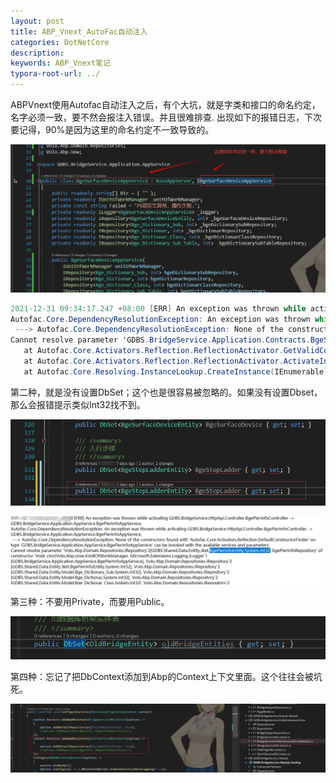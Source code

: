```yaml
---
layout: post
title: ABP_Vnext_AutoFac自动注入
categories: DotNetCore
description: 
keywords: ABP_Vnext笔记
typora-root-url: ../
---
```


ABPVnext使用Autofac自动注入之后，有个大坑，就是字类和接口的命名约定，名字必须一致，要不然会报注入错误。并且很难排查. 出现如下的报错日志，下次要记得，90%是因为这里的命名约定不一致导致的。

![image-20211231110925209](/images/posts/image-20211231110925209.png)

```c#
2021-12-31 09:34:17.247 +08:00 [ERR] An exception was thrown while activating GDBS.BridgeService.HttpApi.Controller.BgeSurfaceDeviceInfoController.
Autofac.Core.DependencyResolutionException: An exception was thrown while activating GDBS.BridgeService.HttpApi.Controller.BgeSurfaceDeviceInfoController.
 ---> Autofac.Core.DependencyResolutionException: None of the constructors found with 'Autofac.Core.Activators.Reflection.DefaultConstructorFinder' on type 'GDBS.BridgeService.HttpApi.Controller.BgeSurfaceDeviceInfoController' can be invoked with the available services and parameters:
Cannot resolve parameter 'GDBS.BridgeService.Application.Contracts.BgeSurfaceDeviceInfo.IBgeSurfaceDeviceAppService bgeSurfaceDeviceAppService' of constructor 'Void .ctor(GDBS.BridgeService.Application.Contracts.BgeSurfaceDeviceInfo.IBgeSurfaceDeviceAppService)'.
   at Autofac.Core.Activators.Reflection.ReflectionActivator.GetValidConstructorBindings(ConstructorInfo[] availableConstructors, IComponentContext context, IEnumerable`1 parameters)
   at Autofac.Core.Activators.Reflection.ReflectionActivator.ActivateInstance(IComponentContext context, IEnumerable`1 parameters)
   at Autofac.Core.Resolving.InstanceLookup.CreateInstance(IEnumerable`1 parameters)
```

第二种，就是没有设置DbSet；这个也是很容易被忽略的。如果没有设置Dbset，那么会报错提示类似Int32找不到。

![image-20211231170918313](/images/posts/image-20211231170918313.png)

![image-20211231171629493](/images/posts/image-20211231171629493.png)

第三种：不要用Private，而要用Public。

![image-20220427191836828](/images/posts/image-20220427191836828.png)

第四种：忘记了把DbContext添加到Abp的Context上下文里面。这个往往会被坑死。

![bLZhsDBHiu](/images/posts/bLZhsDBHiu.png)
